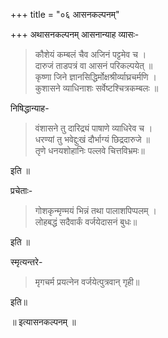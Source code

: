 +++
title = "०६ आसनकल्पनम्"

+++
अथासनकल्पनम्
आसनान्याह व्यासः-  


> कौशेयं कम्बलं चैव अजिनं पट्टमेव च ।  
दारुजं ताडपत्रं वा आसनं परिकल्पयेत् ॥  
कृष्णा जिने ज्ञानसिद्धिर्मोक्षश्रीर्व्याघ्रचर्मणि ।  
कुशासने व्याधिनाशः सर्वेष्टश्चित्रकम्बलः ॥    

निषिद्धान्याह-  


> वंशासने तु दारिद्र्यं पाषाणे व्याधिरेव च ।  
धरण्यां तु भवेद्दुःखं दौर्भाग्यं छिद्रदारुजे ॥  
तृणे धनयशोहानिः पल्लवे चित्तविभ्रमः॥       

इति ॥

प्रचेताः-  


> गोशकृन्मृण्मयं भिन्नं तथा पालाशपिप्पलम् ।  
लोहबद्धं सदैवार्कं वर्जयेदासनं बुधः॥     

 इति ॥ 
 
स्मृत्यन्तरे-  


> मृगचर्म प्रयत्नेन वर्जयेत्पुत्रवान् गृही॥  

इति॥  

॥ इत्यासनकल्पनम् ॥


